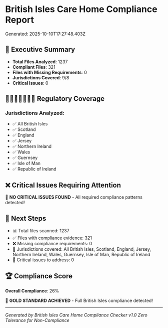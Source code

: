# British Isles Care Home Compliance Report
Generated: 2025-10-10T17:27:48.403Z

## 🎯 Executive Summary

- **Total Files Analyzed**: 1237
- **Compliant Files**: 321
- **Files with Missing Requirements**: 0
- **Jurisdictions Covered**: 9/8
- **Critical Issues**: 0

## 🏴󠁧󠁢󠁪󠁥󠁲󠁿🇮🇲🇬🇧🇮🇪 Regulatory Coverage

### Jurisdictions Analyzed:
- ✅ All British Isles
- ✅ Scotland
- ✅ England
- ✅ Jersey
- ✅ Northern Ireland
- ✅ Wales
- ✅ Guernsey
- ✅ Isle of Man
- ✅ Republic of Ireland

## ❌ Critical Issues Requiring Attention

🎉 **NO CRITICAL ISSUES FOUND** - All required compliance patterns detected!





## 🚀 Next Steps

- 📊 Total files scanned: 1237
- ✅ Files with compliance evidence: 321
- ❌ Missing compliance requirements: 0
- 🏴󠁧󠁢󠁪󠁥󠁲󠁿 Jurisdictions covered: All British Isles, Scotland, England, Jersey, Northern Ireland, Wales, Guernsey, Isle of Man, Republic of Ireland
- 🔧 Critical issues to address: 0

## 🏆 Compliance Score

**Overall Compliance**: 26%

🥇 **GOLD STANDARD ACHIEVED** - Full British Isles compliance detected!




---
*Generated by British Isles Care Home Compliance Checker v1.0*
*Zero Tolerance for Non-Compliance*
